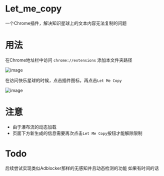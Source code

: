 # Let_me_copy
一个Chrome插件，解决知识星球上的文本内容无法复制的问题

# 用法
在Chrome地址栏中访问 
`chrome://extensions`
添加本文件夹路径

![image](https://github.com/W2Ning/Let_me_copy/blob/main/extensions.png)

在访问快乐星球的时候，点击插件图标，再点击`Let Me Copy`

![image](https://github.com/W2Ning/Let_me_copy/blob/main/usage.png)

# 注意
* 由于瀑布流的动态加载
* 页面下方新生成的信息需要再次点击`Let Me Copy`按钮才能解除限制

# Todo
后续尝试实现类似Adblocker那样的无感知并且动态检测的功能
如果有时间的话
